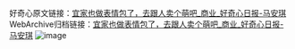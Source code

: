 好奇心原文链接：[宜家也做表情包了，去跟人卖个萌吧_商业_好奇心日报-马安琪](https://www.qdaily.com/articles/6149.html)
WebArchive归档链接：[宜家也做表情包了，去跟人卖个萌吧_商业_好奇心日报-马安琪](http://web.archive.org/web/20190623165953/https://www.qdaily.com/articles/6149.html)
![image](http://ww3.sinaimg.cn/large/007d5XDply1g3w9m7dcekj30u03n1qtg)